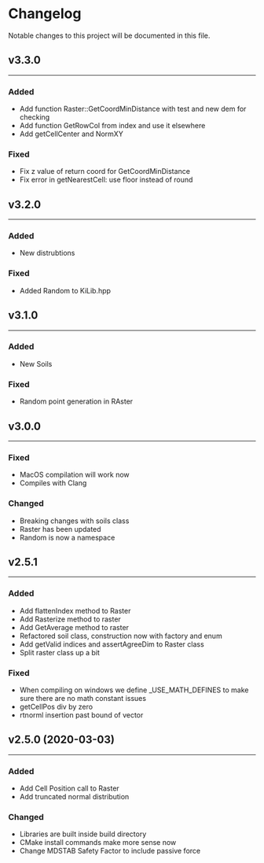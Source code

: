 # Changelog

Notable changes to this project will be documented in this file.

## v3.3.0
---

### Added

- Add function Raster::GetCoordMinDistance with test and new dem for checking
- Add function GetRowCol from index and use it elsewhere
- Add getCellCenter and NormXY

### Fixed

- Fix z value of return coord for GetCoordMinDistance
- Fix error in getNearestCell: use floor instead of round

## v3.2.0
---

### Added

- New distrubtions

### Fixed

- Added Random to KiLib.hpp

## v3.1.0
---

### Added

- New Soils

### Fixed

- Random point generation in RAster

## v3.0.0
---

### Fixed

- MacOS compilation will work now
- Compiles with Clang

### Changed

- Breaking changes with soils class
- Raster has been updated
- Random is now a namespace


## v2.5.1
---
### Added

- Add flattenIndex method to Raster
- Add Rasterize method to raster
- Add GetAverage method to raster
- Refactored soil class, construction now with factory and enum
- Add getValid indices and assertAgreeDim to Raster class
- Split raster class up a bit

### Fixed

- When compiling on windows we define _USE_MATH_DEFINES to make sure there are no math constant issues
- getCellPos div by zero
- rtnorml insertion past bound of vector

## v2.5.0 (2020-03-03)
---

### Added

- Add Cell Position call to Raster
- Add truncated normal distribution

### Changed

- Libraries are built inside build directory
- CMake install commands make more sense now
- Change MDSTAB Safety Factor to include passive force

